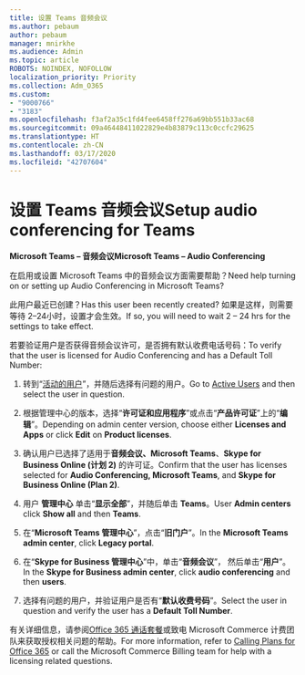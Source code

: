 ```yaml
---
title: 设置 Teams 音频会议
ms.author: pebaum
author: pebaum
manager: mnirkhe
ms.audience: Admin
ms.topic: article
ROBOTS: NOINDEX, NOFOLLOW
localization_priority: Priority
ms.collection: Adm_O365
ms.custom:
- "9000766"
- "3183"
ms.openlocfilehash: f3af2a35c1fd4fee6458ff276a69bb551b33ac68
ms.sourcegitcommit: 09a46448411022829e4b83879c113c0ccfc29625
ms.translationtype: HT
ms.contentlocale: zh-CN
ms.lasthandoff: 03/17/2020
ms.locfileid: "42707604"
---
```

# <a name="setup-audio-conferencing-for-teams"></a><span data-ttu-id="326c9-102">设置 Teams 音频会议</span><span class="sxs-lookup"><span data-stu-id="326c9-102">Setup audio conferencing for Teams</span></span>

<span data-ttu-id="326c9-103">**Microsoft Teams – 音频会议**</span><span class="sxs-lookup"><span data-stu-id="326c9-103">**Microsoft Teams – Audio Conferencing**</span></span>

<span data-ttu-id="326c9-104">在启用或设置 Microsoft Teams 中的音频会议方面需要帮助？</span><span class="sxs-lookup"><span data-stu-id="326c9-104">Need help turning on or setting up Audio Conferencing in Microsoft Teams?</span></span>

<span data-ttu-id="326c9-105">此用户最近已创建？</span><span class="sxs-lookup"><span data-stu-id="326c9-105">Has this user been recently created?</span></span>  <span data-ttu-id="326c9-106">如果是这样，则需要等待 2–24小时，设置才会生效。</span><span class="sxs-lookup"><span data-stu-id="326c9-106">If so, you will need to wait 2 – 24 hrs for the settings to take effect.</span></span>

<span data-ttu-id="326c9-107">若要验证用户是否获得音频会议许可，是否拥有默认收费电话号码：</span><span class="sxs-lookup"><span data-stu-id="326c9-107">To verify that the user is licensed for Audio Conferencing and has a Default Toll Number:</span></span>

1. <span data-ttu-id="326c9-108">转到“[活动的用户](https://admin.microsoft.com/Adminportal/Home?source=applauncher#/users)”，并随后选择有问题的用户。</span><span class="sxs-lookup"><span data-stu-id="326c9-108">Go to [Active Users](https://admin.microsoft.com/Adminportal/Home?source=applauncher#/users) and then select the user in question.</span></span>

2. <span data-ttu-id="326c9-109">根据管理中心的版本，选择“**许可证和应用程序**”或点击“**产品许可证**”上的“**编辑**”。</span><span class="sxs-lookup"><span data-stu-id="326c9-109">Depending on admin center version, choose either **Licenses and Apps** or click **Edit** on **Product licenses**.</span></span>

3. <span data-ttu-id="326c9-110">确认用户已选择了适用于**音频会议、Microsoft Teams**、**Skype for Business Online (计划 2)** 的许可证。</span><span class="sxs-lookup"><span data-stu-id="326c9-110">Confirm that the user has licenses selected for **Audio Conferencing, Microsoft Teams**, and **Skype for Business Online (Plan 2)**.</span></span>

4. <span data-ttu-id="326c9-111">用户 **管理中心** 单击“**显示全部**”，并随后单击 **Teams**。</span><span class="sxs-lookup"><span data-stu-id="326c9-111">User **Admin centers** click **Show all** and then **Teams**.</span></span>

5. <span data-ttu-id="326c9-112">在“**Microsoft Teams 管理中心**”，点击“**旧门户**”。</span><span class="sxs-lookup"><span data-stu-id="326c9-112">In the **Microsoft Teams admin center**, click **Legacy portal**.</span></span>

6. <span data-ttu-id="326c9-113">在“**Skype for Business 管理中心**”中，单击“**音频会议**”， 然后单击“**用户**”。</span><span class="sxs-lookup"><span data-stu-id="326c9-113">In the **Skype for Business admin center**, click **audio conferencing** and then **users**.</span></span>

7. <span data-ttu-id="326c9-114">选择有问题的用户，并验证用户是否有“**默认收费号码**”。</span><span class="sxs-lookup"><span data-stu-id="326c9-114">Select the user in question and verify the user has a **Default Toll Number**.</span></span>

<span data-ttu-id="326c9-115">有关详细信息，请参阅[Office 365 通话套餐](https://docs.microsoft.com/microsoftteams/calling-plans-for-office-365)或致电 Microsoft Commerce 计费团队来获取授权相关问题的帮助。</span><span class="sxs-lookup"><span data-stu-id="326c9-115">For more information, refer to [Calling Plans for Office 365](https://docs.microsoft.com/microsoftteams/calling-plans-for-office-365) or call the Microsoft Commerce Billing team for help with a licensing related questions.</span></span>